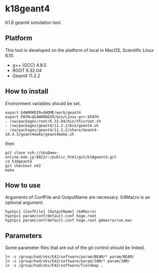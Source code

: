 k18geant4
=========

K1.8 geant4 simulation tool.



## Platform

This tool is developed on the platform of local in MacOS, Scientific Linux 6.10.
- g++ (GCC) 4.8.5
- ROOT 6.32.04
- Geant4 11.2.2



## How to install

Environment variables should be set.

```shell
export G4WORKDIR=$HOME/work/geant4
export PATH=$G4WORKDIR/bin/Linux-g++:$PATH
. /sw/packages/root/6.32.04/bin/thisroot.sh
. /sw/packages/geant4/11.2.2/bin/geant4.sh
. /sw/packages/geant4/11.2.2/share/Geant4-10.4.3/geant4make/geant4make.sh
```

then

```shell
git clone ssh://sks@www-online.kek.jp:8022/~/public_html/git/k18geant4.git
cd k18geant4
git checkout e42
make
```



## How to use

Arguments of ConfFile and OutputName are necessary.
G4Macro is an optional argument.

```shell
hyptpc1 [ConfFile] [OutputName] (G4Macro)
hyptpc1 param/conf/default.conf hoge.root
hyptpc1 param/conf/default.conf hoge.root g4macro/run.mac
```



## Parameters

Some parameter files that are out of the git control should be linked.

```shell
ln -s /group/had/sks/E42/software/param/BEAM/* param/BEAM/
ln -s /group/had/sks/E42/software/param/JAM/* param/JAM/
ln -s /group/had/sks/E42/software/fieldmap .
```


